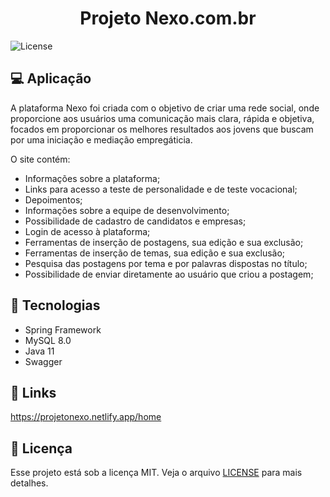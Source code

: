 <h1 align="center">
    <b>Projeto Nexo</b>.com.br
</h1>
  <img alt="License" src="https://img.shields.io/badge/license-MIT-brightgreen">
</p>

## 💻 Aplicação

A plataforma Nexo foi criada com o objetivo de criar uma rede social, onde proporcione aos usuários uma comunicação mais clara, rápida e objetiva, focados em proporcionar os melhores resultados aos jovens que buscam por uma iniciação e mediação empregáticia.

O site contém:

* Informações sobre a plataforma;
* Links para acesso a teste de personalidade e de teste vocacional;
* Depoimentos;
* Informações sobre a equipe de desenvolvimento;
* Possibilidade de cadastro de candidatos e empresas;
* Login de acesso à plataforma;
* Ferramentas de inserção de postagens, sua edição e sua exclusão;
* Ferramentas de inserção de temas, sua edição e sua exclusão;
* Pesquisa das postagens por tema e por palavras dispostas no título;
* Possibilidade de enviar diretamente ao usuário que criou a postagem;


## 🚀 Tecnologias

* Spring Framework
* MySQL 8.0
* Java 11
* Swagger

## 🔗 Links

https://projetonexo.netlify.app/home

## 📝 Licença

Esse projeto está sob a licença MIT. Veja o arquivo [LICENSE](LICENSE) para mais detalhes.
